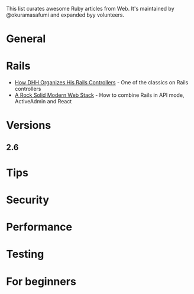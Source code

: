 This list curates awesome Ruby articles from Web. It's maintained by @okuramasafumi and expanded byy volunteers.

# General

# Rails

* [How DHH Organizes His Rails Controllers](http://jeromedalbert.com/how-dhh-organizes-his-rails-controllers/) - One of the classics on Rails controllers
* [A Rock Solid Modern Web Stack](https://blog.heroku.com/a-rock-solid-modern-web-stack) - How to combine Rails in API mode, ActiveAdmin and React

# Versions

## 2.6

# Tips

# Security

# Performance

# Testing

# For beginners


